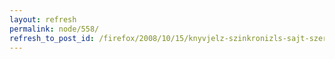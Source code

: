 ```yaml
---
layout: refresh
permalink: node/558/
refresh_to_post_id: /firefox/2008/10/15/knyvjelz-szinkronizls-sajt-szerverre-firefox-3-as-verzival-syncplaces
---
```

